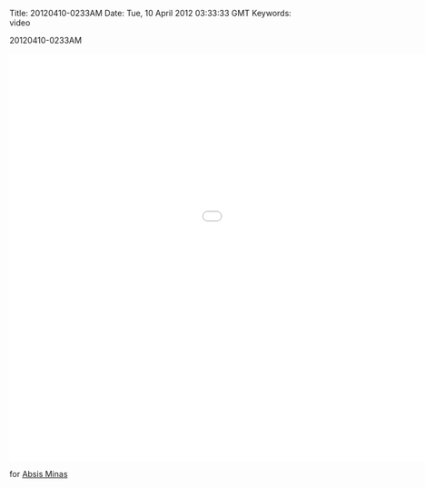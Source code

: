 Title: 20120410-0233AM
Date: Tue, 10 April 2012 03:33:33 GMT
Keywords: video

20120410-0233AM

<iframe width="1280" height="720" src="//www.youtube.com/embed/FVFn_A3Q64w" frameborder="0" allowfullscreen></iframe>

for [Absis Minas](//absis-minas.com)
